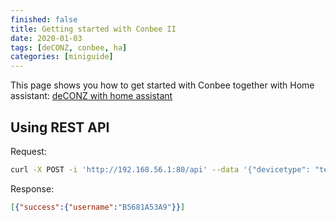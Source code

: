 ```yaml
---
finished: false
title: Getting started with Conbee II
date: 2020-01-03
tags: [deCONZ, conbee, ha]
categories: [miniguide]
---
```


This page shows you how to get started with Conbee together with Home assistant: [deCONZ with home assistant]

[deCONZ with home assistant]: https://www.youtube.com/watch?v=F9SKRksA3Es


## Using REST API

Request:
```bash
curl -X POST -i 'http://192.168.56.1:80/api' --data '{"devicetype": "test"}'
```

Response:
```json
[{"success":{"username":"B5681A53A9"}}]
```
